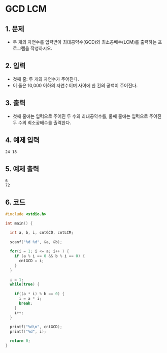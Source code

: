 # GCD LCM #

## 1. 문제
- 두 개의 자연수를 입력받아 최대공약수(GCD)와 최소공배수(LCM)를 출력하는 프로그램을 작성하시오.  

## 2. 입력
- 첫째 줄: 두 개의 자연수가 주어진다.
- 이 둘은 10,000 이하의 자연수이며 사이에 한 칸의 공백이 주어진다.

## 3. 출력
- 첫째 줄에는 입력으로 주어진 두 수의 최대공약수를, 둘째 줄에는 입력으로 주어진 두 수의 최소공배수를 출력한다.

## 4. 예제 입력
```
24 18
```

## 5. 예제 출력
```
6
72
```

## 6. 코드
```c++
#include <stdio.h>

int main() {

  int a, b, i, cntGCD, cntLCM;
  
  scanf("%d %d", &a, &b);
  
  for(i = 1; i <= a; i++ ) {
    if (a % i == 0 && b % i == 0) {
      cntGCD = i;
    }
  }
  
  i = 1;
  while(true) {
    
    if((a * i) % b == 0) {
      i = a * i;
      break;
    }
    i++;
  }
  
  printf("%d\n", cntGCD);
  printf("%d", i);

  return 0;
}
```
